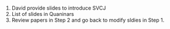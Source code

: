 # 

1. David provide slides to introduce SVCJ
2. List of slides in Quaninars
3. Review papers in Step 2 and go back to modify sldies in Step 1. 
